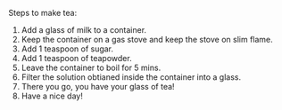 Steps to make tea:
1. Add a glass of milk to a container.
2. Keep the container on a gas stove and keep the stove on slim flame.
3. Add 1 teaspoon of sugar.
4. Add 1 teaspoon of teapowder.
5. Leave the container to boil for 5 mins.
6. Filter the solution obtianed inside the container into a glass.
7. There you go, you have your glass of tea!
8. Have a nice day!